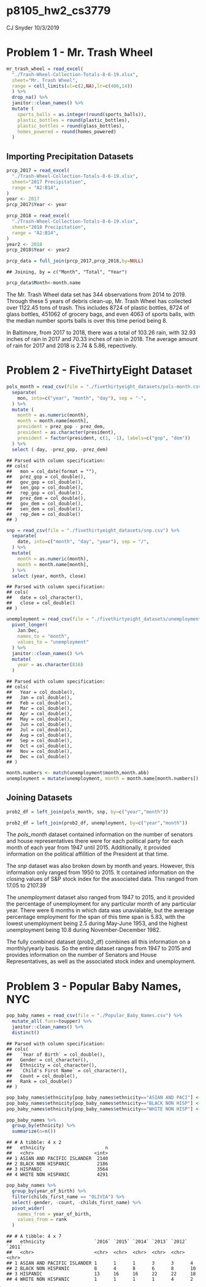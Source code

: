 p8105\_hw2\_cs3779
================
CJ Snyder
10/3/2019

# Problem 1 - Mr. Trash Wheel

``` r
mr_trash_wheel = read_excel(
  "./Trash-Wheel-Collection-Totals-8-6-19.xlsx",
  sheet="Mr. Trash Wheel",
  range = cell_limits(ul=c(2,NA),lr=c(406,14))
  ) %>% 
  drop_na() %>% 
  janitor::clean_names() %>% 
  mutate (
    sports_balls = as.integer(round(sports_balls)),
    plastic_bottles = round(plastic_bottles),
    plastic_bottles = round(glass_bottles),
    homes_powered = round(homes_powered)
  )
```

## Importing Precipitation Datasets

``` r
prcp_2017 = read_excel(
  "./Trash-Wheel-Collection-Totals-8-6-19.xlsx",
  sheet="2017 Precipitation",
  range = "A2:B14",
) 
year <- 2017
prcp_2017$Year <- year

prcp_2018 = read_excel(
  "./Trash-Wheel-Collection-Totals-8-6-19.xlsx",
  sheet="2018 Precipitation",
  range = "A2:B14",
) 
year2 <- 2018
prcp_2018$Year <- year2

prcp_data = full_join(prcp_2017,prcp_2018,by=NULL)
```

    ## Joining, by = c("Month", "Total", "Year")

``` r
prcp_data$Month<-month.name
```

The Mr. Trash Wheel data set has 344 observations from 2014 to 2019.
Through these 5 years of debris clean-up, Mr. Trash Wheel has collected
over 1122.45 tons of trash. This includes 8724 of plastic bottles, 8724
of glass bottles, 451062 of grocery bags, and even 4063 of sports balls,
with the median number sports balls is over this time period being 8.

In Baltimore, from 2017 to 2018, there was a total of 103.26 rain, with
32.93 inches of rain in 2017 and 70.33 inches of rain in 2018. The
average amount of rain for 2017 and 2018 is 2.74 & 5.86,
repectively.

# Problem 2 - FiveThirtyEight Dataset

``` r
pols_month = read_csv(file = "./fivethirtyeight_datasets/pols-month.csv") %>% 
  separate(
    mon, into=c("year", "month", "day"), sep = "-",
  ) %>% 
  mutate (
    month = as.numeric(month),
    month = month.name[month],
    president = prez_gop - prez_dem,
    president = as.character(president),
    president = factor(president, c(1, -1), labels=c("gop", "dem"))
  ) %>% 
  select (-day, -prez_gop, -prez_dem)
```

    ## Parsed with column specification:
    ## cols(
    ##   mon = col_date(format = ""),
    ##   prez_gop = col_double(),
    ##   gov_gop = col_double(),
    ##   sen_gop = col_double(),
    ##   rep_gop = col_double(),
    ##   prez_dem = col_double(),
    ##   gov_dem = col_double(),
    ##   sen_dem = col_double(),
    ##   rep_dem = col_double()
    ## )

``` r
snp = read_csv(file = "./fivethirtyeight_datasets/snp.csv") %>% 
  separate(
    date, into=c("month", "day", "year"), sep = "/",
  ) %>% 
  mutate(
    month = as.numeric(month),
    month = month.name[month],
  ) %>% 
  select (year, month, close) 
```

    ## Parsed with column specification:
    ## cols(
    ##   date = col_character(),
    ##   close = col_double()
    ## )

``` r
unemployment = read_csv(file = "./fivethirtyeight_datasets/unemployment.csv") %>% 
  pivot_longer(
    Jan:Dec,
    names_to = "month",
    values_to = "unemployment"
  ) %>% 
  janitor::clean_names() %>% 
  mutate(
    year = as.character(816)
  )
```

    ## Parsed with column specification:
    ## cols(
    ##   Year = col_double(),
    ##   Jan = col_double(),
    ##   Feb = col_double(),
    ##   Mar = col_double(),
    ##   Apr = col_double(),
    ##   May = col_double(),
    ##   Jun = col_double(),
    ##   Jul = col_double(),
    ##   Aug = col_double(),
    ##   Sep = col_double(),
    ##   Oct = col_double(),
    ##   Nov = col_double(),
    ##   Dec = col_double()
    ## )

``` r
month.numbers <- match(unemployment$month,month.abb)
unemployment = mutate(unemployment, month = month.name[month.numbers])
```

## Joining Datasets

``` r
prob2_df = left_join(pols_month, snp, by=c("year","month"))

prob2_df = left_join(prob2_df, unemployment, by=c("year","month"))
```

The *pols\_month* dataset contained information on the number of
senators and house representatives there were for each political party
for each month of each year from 1947 until 2015. Additionally, it
provided information on the political affilition of the President at
that time.

The *snp* dataset was also broken down by month and years. However, this
information only ranged from 1950 to 2015. It contained information on
the closing values of S\&P stock index for the associated data. This
ranged from 17.05 to 2107.39

The *unemployment* dataset also ranged from 1947 to 2015, and it
provided the percentage of unemployment for any particular month of any
particular year. There were 6 months in which data was unavialable, but
the average percentage employment for the span of this time span is
5.83, with the lowest unemployment being 2.5 during May-June 1953, and
the highest unemployment being 10.8 during November-December 1982.

The fully combined dataset (prob2\_df) combines all this information on
a monthly/yearly basis. So the entire dataset ranges from 1947 to 2015
and provides information on the number of Senators and House
Representatives, as well as the associated stock index and unemployment.

# Problem 3 - Popular Baby Names, NYC

``` r
pop_baby_names = read_csv(file = "./Popular_Baby_Names.csv") %>% 
  mutate_all(.funs=toupper) %>% 
  janitor::clean_names() %>% 
  distinct()
```

    ## Parsed with column specification:
    ## cols(
    ##   `Year of Birth` = col_double(),
    ##   Gender = col_character(),
    ##   Ethnicity = col_character(),
    ##   `Child's First Name` = col_character(),
    ##   Count = col_double(),
    ##   Rank = col_double()
    ## )

``` r
pop_baby_names$ethnicity[pop_baby_names$ethnicity=="ASIAN AND PACI"] <- "ASIAN AND PACIFIC ISLANDER" 
pop_baby_names$ethnicity[pop_baby_names$ethnicity=="BLACK NON HISP"] <- "BLACK NON HISPANIC"
pop_baby_names$ethnicity[pop_baby_names$ethnicity=="WHITE NON HISP"] <- "WHITE NON HISPANIC"

pop_baby_names %>% 
  group_by(ethnicity) %>% 
  summarize(n=n())
```

    ## # A tibble: 4 x 2
    ##   ethnicity                      n
    ##   <chr>                      <int>
    ## 1 ASIAN AND PACIFIC ISLANDER  2140
    ## 2 BLACK NON HISPANIC          2186
    ## 3 HISPANIC                    3564
    ## 4 WHITE NON HISPANIC          4291

``` r
pop_baby_names %>% 
  group_by(year_of_birth) %>% 
  filter(childs_first_name == "OLIVIA") %>% 
  select(-gender, -count, -childs_first_name) %>% 
  pivot_wider(
    names_from = year_of_birth,
    values_from = rank
  )
```

    ## # A tibble: 4 x 7
    ##   ethnicity                  `2016` `2015` `2014` `2013` `2012` `2011`
    ##   <chr>                      <chr>  <chr>  <chr>  <chr>  <chr>  <chr> 
    ## 1 ASIAN AND PACIFIC ISLANDER 1      1      1      3      3      4     
    ## 2 BLACK NON HISPANIC         8      4      8      6      8      10    
    ## 3 HISPANIC                   13     16     16     22     22     18    
    ## 4 WHITE NON HISPANIC         1      1      1      1      4      2
